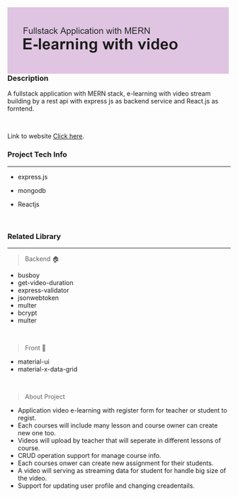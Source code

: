 <img src="https://github.com/Haris-wsm/e-learning-basic/blob/main/e-learning-git-header.png?raw=true" align="left" height="150" width="" />  
  

<br/>  
<br/>  





### Description  
A fullstack application with MERN stack, e-learning with video stream building by a rest api with express js as backend service and React.js as forntend.   
  

<br/>  

Link to website [Click here](https://e-learning-123.herokuapp.com/).
<br />



### Project Tech Info  
----
- express.js  
  

- mongodb  
  

- Reactjs  
  

  
  

  
  

<br/>  



### Related Library  
----
> Backend 🏠

   - busboy
   - get-video-duration
   - express-validator
   - jsonwebtoken
   - multer
   - bcrypt
   - multer

<br/>  

> Front 🎨
   - material-ui
   - material-x-data-grid

<br/>  

> About Project
   - Application video e-learning with register form for teacher or student to regist.
   - Each courses will include many lesson and course owner can create new one too.
   - Videos will upload by teacher that will seperate in different lessons of course.
   - CRUD operation support for manage course info.
   - Each courses onwer can create new assignment for their students.
   - A video will serving as streaming data for student for handle big size of the video.
   - Support for updating user profile and changing creadentails.


  
  

<br/>  


<br />


